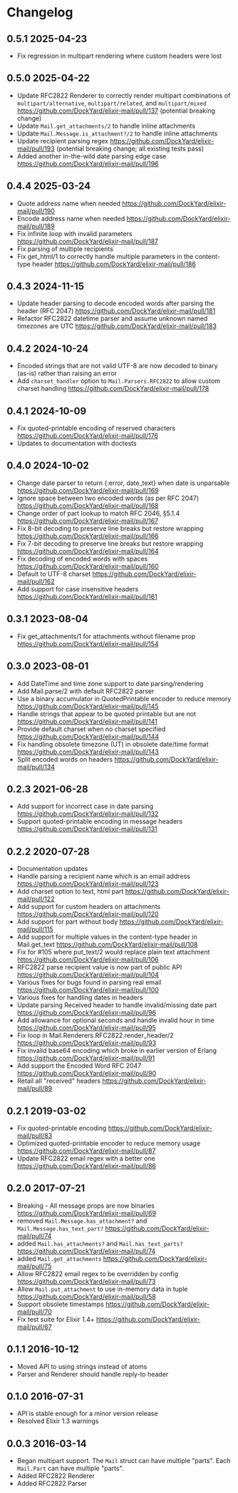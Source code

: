 # Changelog

## 0.5.1 2025-04-23

* Fix regression in multipart rendering where custom headers were lost

## 0.5.0 2025-04-22

* Update RFC2822 Renderer to correctly render multipart combinations of `multipart/alternative`, `multipart/related`, and `multipart/mixed` https://github.com/DockYard/elixir-mail/pull/137 (potential breaking change)
* Update `Mail.get_attachments/2` to handle inline attachments
* Update `Mail.Message.is_attachment?/2` to handle inline attachments
* Update recipient parsing regex https://github.com/DockYard/elixir-mail/pull/193 (potential breaking change; all existing tests pass)
* Added another in-the-wild date parsing edge case https://github.com/DockYard/elixir-mail/pull/196

## 0.4.4 2025-03-24

* Quote address name when needed https://github.com/DockYard/elixir-mail/pull/190
* Encode address name when needed https://github.com/DockYard/elixir-mail/pull/189
* Fix infinite loop with invalid parameters https://github.com/DockYard/elixir-mail/pull/187
* Fix parsing of multiple recipients
* Fix get_html/1 to correctly handle multiple parameters in the content-type header https://github.com/DockYard/elixir-mail/pull/186

## 0.4.3 2024-11-15

* Update header parsing to decode encoded words after parsing the header (RFC 2047) https://github.com/DockYard/elixir-mail/pull/181
* Refactor RFC2822 datetime parser and assume unknown named timezones are UTC https://github.com/DockYard/elixir-mail/pull/183

## 0.4.2 2024-10-24

* Encoded strings that are not valid UTF-8 are now decoded to binary (as-is) rather than raising an error
* Add `charset_handler` option to `Mail.Parsers.RFC2822` to allow custom charset handling https://github.com/DockYard/elixir-mail/pull/178

## 0.4.1 2024-10-09

* Fix quoted-printable encoding of reserved characters https://github.com/DockYard/elixir-mail/pull/176
* Updates to documentation with doctests

## 0.4.0 2024-10-02

* Change date parser to return {:error, date_text} when date is unparsable https://github.com/DockYard/elixir-mail/pull/169
* Ignore space between two encoded words (as per RFC 2047) https://github.com/DockYard/elixir-mail/pull/168
* Change order of part lookup to match RFC 2046, §5.1.4 https://github.com/DockYard/elixir-mail/pull/167
* Fix 8-bit decoding to preserve line breaks but restore wrapping https://github.com/DockYard/elixir-mail/pull/166
* Fix 7-bit decoding to preserve line breaks but restore wrapping https://github.com/DockYard/elixir-mail/pull/164
* Fix decoding of encoded words with spaces https://github.com/DockYard/elixir-mail/pull/160
* Default to UTF-8 charset https://github.com/DockYard/elixir-mail/pull/162
* Add support for case insensitive headers https://github.com/DockYard/elixir-mail/pull/161

## 0.3.1 2023-08-04

* Fix get_attachments/1 for attachments without filename prop https://github.com/DockYard/elixir-mail/pull/154

## 0.3.0 2023-08-01

* Add DateTime and time zone support to date parsing/rendering
* Add Mail.parse/2 with default RFC2822 parser
* Use a binary accumulator in QuotedPrintable encoder to reduce memory https://github.com/DockYard/elixir-mail/pull/145
* Handle strings that appear to be quoted printable but are not https://github.com/DockYard/elixir-mail/pull/141
* Provide default charset when no charset specified https://github.com/DockYard/elixir-mail/pull/144
* Fix handling obsolete timezone (UT) in obsolete date/time format https://github.com/DockYard/elixir-mail/pull/143
* Split encoded words on headers https://github.com/DockYard/elixir-mail/pull/134

## 0.2.3 2021-06-28

* Add support for incorrect case in date parsing https://github.com/DockYard/elixir-mail/pull/132
* Support quoted-printable encoding in message headers https://github.com/DockYard/elixir-mail/pull/131

## 0.2.2 2020-07-28

* Documentation updates
* Handle parsing a recipient name which is an email address https://github.com/DockYard/elixir-mail/pull/123
* Add charset option to text, html part https://github.com/DockYard/elixir-mail/pull/122
* Add support for custom headers on attachments https://github.com/DockYard/elixir-mail/pull/120
* Add support for part without body https://github.com/DockYard/elixir-mail/pull/115
* Add support for multiple values in the content-type header in Mail.get_text https://github.com/DockYard/elixir-mail/pull/108
* Fix for #105 where put_text/2 would replace plain text attachment https://github.com/DockYard/elixir-mail/pull/106
* RFC2822 parse recipient value is now part of public API https://github.com/DockYard/elixir-mail/pull/104
* Various fixes for bugs found in parsing real email https://github.com/DockYard/elixir-mail/pull/100
* Various fixes for handling dates in headers
* Update parsing Received header to handle invalid/missing date part https://github.com/DockYard/elixir-mail/pull/96
* Add allowance for optional seconds and handle invalid hour in time https://github.com/DockYard/elixir-mail/pull/95
* Fix loop in Mail.Renderers.RFC2822.render_header/2 https://github.com/DockYard/elixir-mail/pull/93
* Fix invalid base64 encoding which broke in earlier version of Erlang https://github.com/DockYard/elixir-mail/pull/91
* Add support the Encoded Word RFC 2047 https://github.com/DockYard/elixir-mail/pull/90
* Retail all "received" headers https://github.com/DockYard/elixir-mail/pull/89

## 0.2.1 2019-03-02

* Fix quoted-printable encoding https://github.com/DockYard/elixir-mail/pull/83
* Optimized quoted-printable encoder to reduce memory usage https://github.com/DockYard/elixir-mail/pull/87
* Update RFC2822 email regex with a better one https://github.com/DockYard/elixir-mail/pull/86

## 0.2.0 2017-07-21

* Breaking - All message props are now binaries https://github.com/DockYard/elixir-mail/pull/69
* removed `Mail.Message.has_attachment?` and `Mail.Message.has_text_part?` https://github.com/DockYard/elixir-mail/pull/74
* added `Mail.has_attachments?` and `Mail.has_text_parts?` https://github.com/DockYard/elixir-mail/pull/74
* added `Mail.get_attachments` https://github.com/DockYard/elixir-mail/pull/75
* Allow RFC2822 email regex to be overridden by config https://github.com/DockYard/elixir-mail/pull/73
* Allow `Mail.put_attachment` to use in-memory data in tuple https://github.com/DockYard/elixir-mail/pull/58
* Support obsolete timestamps https://github.com/DockYard/elixir-mail/pull/70
* Fix test suite for Elixir 1.4+ https://github.com/DockYard/elixir-mail/pull/67

## 0.1.1 2016-10-12

* Moved API to using strings instead of atoms
* Parser and Renderer should handle reply-to header

## 0.1.0 2016-07-31

* API is stable enough for a minor version release
* Resolved Elixir 1.3 warnings

## 0.0.3 2016-03-14

* Began multipart support. The `Mail` struct can have multiple "parts".
  Each `Mail.Part` can have multiple "parts".
* Added RFC2822 Renderer
* Added RFC2822 Parser
